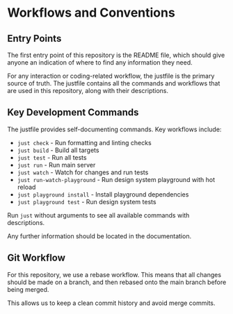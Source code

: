 # Workflows and Conventions

## Entry Points

The first entry point of this repository is the README file,
which should give anyone an indication of where to find any information they need.

For any interaction or coding-related workflow, the justfile is the primary source of truth.
The justfile contains all the commands and workflows that are used in this repository, along with their descriptions.

## Key Development Commands

The justfile provides self-documenting commands. Key workflows include:

- `just check` - Run formatting and linting checks
- `just build` - Build all targets
- `just test` - Run all tests
- `just run` - Run main server
- `just watch` - Watch for changes and run tests
- `just run-watch-playground` - Run design system playground with hot reload
- `just playground install` - Install playground dependencies
- `just playground test` - Run design system tests

Run `just` without arguments to see all available commands with descriptions.

Any further information should be located in the documentation.

## Git Workflow

For this repository, we use a rebase workflow.
This means that all changes should be made on a branch,
and then rebased onto the main branch before being merged.

This allows us to keep a clean commit history and avoid merge commits.
